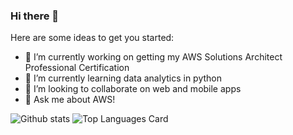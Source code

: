 ### Hi there 👋

Here are some ideas to get you started:

- 🔭 I’m currently working on getting my AWS Solutions Architect Professional Certification
- 🌱 I’m currently learning data analytics in python
- 👯 I’m looking to collaborate on web and mobile apps
- 💬 Ask me about AWS!

![Github stats](https://github-readme-stats.vercel.app/api?username=tbacon20&theme=highcontrast&show_icons=true&count_private=true) ![Top Languages Card](https://github-readme-stats.vercel.app/api/top-langs/?username=tbacon20&layout=compact)
